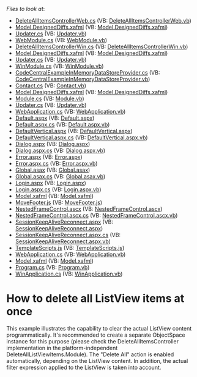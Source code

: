 <!-- default file list -->
*Files to look at*:

* [DeleteAllItemsControllerWeb.cs](./CS/DeleteAllListViewItems.Module.Web/DeleteAllItemsControllerWeb.cs) (VB: [DeleteAllItemsControllerWeb.vb](./VB/DeleteAllListViewItems.Module.Web/DeleteAllItemsControllerWeb.vb))
* [Model.DesignedDiffs.xafml](./CS/DeleteAllListViewItems.Module.Web/Model.DesignedDiffs.xafml) (VB: [Model.DesignedDiffs.xafml](./VB/DeleteAllListViewItems.Module.Web/Model.DesignedDiffs.xafml))
* [Updater.cs](./CS/DeleteAllListViewItems.Module.Web/Updater.cs) (VB: [Updater.vb](./VB/DeleteAllListViewItems.Module.Web/Updater.vb))
* [WebModule.cs](./CS/DeleteAllListViewItems.Module.Web/WebModule.cs) (VB: [WebModule.vb](./VB/DeleteAllListViewItems.Module.Web/WebModule.vb))
* [DeleteAllItemsControllerWin.cs](./CS/DeleteAllListViewItems.Module.Win/DeleteAllItemsControllerWin.cs) (VB: [DeleteAllItemsControllerWin.vb](./VB/DeleteAllListViewItems.Module.Win/DeleteAllItemsControllerWin.vb))
* [Model.DesignedDiffs.xafml](./CS/DeleteAllListViewItems.Module.Win/Model.DesignedDiffs.xafml) (VB: [Model.DesignedDiffs.xafml](./VB/DeleteAllListViewItems.Module.Win/Model.DesignedDiffs.xafml))
* [Updater.cs](./CS/DeleteAllListViewItems.Module.Win/Updater.cs) (VB: [Updater.vb](./VB/DeleteAllListViewItems.Module.Win/Updater.vb))
* [WinModule.cs](./CS/DeleteAllListViewItems.Module.Win/WinModule.cs) (VB: [WinModule.vb](./VB/DeleteAllListViewItems.Module.Win/WinModule.vb))
* [CodeCentralExampleInMemoryDataStoreProvider.cs](./CS/DeleteAllListViewItems.Module/CodeCentralExampleInMemoryDataStoreProvider.cs) (VB: [CodeCentralExampleInMemoryDataStoreProvider.vb](./VB/DeleteAllListViewItems.Module/CodeCentralExampleInMemoryDataStoreProvider.vb))
* [Contact.cs](./CS/DeleteAllListViewItems.Module/Contact.cs) (VB: [Contact.vb](./VB/DeleteAllListViewItems.Module/Contact.vb))
* [Model.DesignedDiffs.xafml](./CS/DeleteAllListViewItems.Module/Model.DesignedDiffs.xafml) (VB: [Model.DesignedDiffs.xafml](./VB/DeleteAllListViewItems.Module/Model.DesignedDiffs.xafml))
* [Module.cs](./CS/DeleteAllListViewItems.Module/Module.cs) (VB: [Module.vb](./VB/DeleteAllListViewItems.Module/Module.vb))
* [Updater.cs](./CS/DeleteAllListViewItems.Module/Updater.cs) (VB: [Updater.vb](./VB/DeleteAllListViewItems.Module/Updater.vb))
* [WebApplication.cs](./CS/DeleteAllListViewItems.Web/ApplicationCode/WebApplication.cs) (VB: [WebApplication.vb](./VB/DeleteAllListViewItems.Web/ApplicationCode/WebApplication.vb))
* [Default.aspx](./CS/DeleteAllListViewItems.Web/Default.aspx) (VB: [Default.aspx](./VB/DeleteAllListViewItems.Web/Default.aspx))
* [Default.aspx.cs](./CS/DeleteAllListViewItems.Web/Default.aspx.cs) (VB: [Default.aspx.vb](./VB/DeleteAllListViewItems.Web/Default.aspx.vb))
* [DefaultVertical.aspx](./CS/DeleteAllListViewItems.Web/DefaultVertical.aspx) (VB: [DefaultVertical.aspx](./VB/DeleteAllListViewItems.Web/DefaultVertical.aspx))
* [DefaultVertical.aspx.cs](./CS/DeleteAllListViewItems.Web/DefaultVertical.aspx.cs) (VB: [DefaultVertical.aspx.vb](./VB/DeleteAllListViewItems.Web/DefaultVertical.aspx.vb))
* [Dialog.aspx](./CS/DeleteAllListViewItems.Web/Dialog.aspx) (VB: [Dialog.aspx](./VB/DeleteAllListViewItems.Web/Dialog.aspx))
* [Dialog.aspx.cs](./CS/DeleteAllListViewItems.Web/Dialog.aspx.cs) (VB: [Dialog.aspx.vb](./VB/DeleteAllListViewItems.Web/Dialog.aspx.vb))
* [Error.aspx](./CS/DeleteAllListViewItems.Web/Error.aspx) (VB: [Error.aspx](./VB/DeleteAllListViewItems.Web/Error.aspx))
* [Error.aspx.cs](./CS/DeleteAllListViewItems.Web/Error.aspx.cs) (VB: [Error.aspx.vb](./VB/DeleteAllListViewItems.Web/Error.aspx.vb))
* [Global.asax](./CS/DeleteAllListViewItems.Web/Global.asax) (VB: [Global.asax](./VB/DeleteAllListViewItems.Web/Global.asax))
* [Global.asax.cs](./CS/DeleteAllListViewItems.Web/Global.asax.cs) (VB: [Global.asax.vb](./VB/DeleteAllListViewItems.Web/Global.asax.vb))
* [Login.aspx](./CS/DeleteAllListViewItems.Web/Login.aspx) (VB: [Login.aspx](./VB/DeleteAllListViewItems.Web/Login.aspx))
* [Login.aspx.cs](./CS/DeleteAllListViewItems.Web/Login.aspx.cs) (VB: [Login.aspx.vb](./VB/DeleteAllListViewItems.Web/Login.aspx.vb))
* [Model.xafml](./CS/DeleteAllListViewItems.Web/Model.xafml) (VB: [Model.xafml](./VB/DeleteAllListViewItems.Web/Model.xafml))
* [MoveFooter.js](./CS/DeleteAllListViewItems.Web/MoveFooter.js) (VB: [MoveFooter.js](./VB/DeleteAllListViewItems.Web/MoveFooter.js))
* [NestedFrameControl.ascx](./CS/DeleteAllListViewItems.Web/NestedFrameControl.ascx) (VB: [NestedFrameControl.ascx](./VB/DeleteAllListViewItems.Web/NestedFrameControl.ascx))
* [NestedFrameControl.ascx.cs](./CS/DeleteAllListViewItems.Web/NestedFrameControl.ascx.cs) (VB: [NestedFrameControl.ascx.vb](./VB/DeleteAllListViewItems.Web/NestedFrameControl.ascx.vb))
* [SessionKeepAliveReconnect.aspx](./CS/DeleteAllListViewItems.Web/SessionKeepAliveReconnect.aspx) (VB: [SessionKeepAliveReconnect.aspx](./VB/DeleteAllListViewItems.Web/SessionKeepAliveReconnect.aspx))
* [SessionKeepAliveReconnect.aspx.cs](./CS/DeleteAllListViewItems.Web/SessionKeepAliveReconnect.aspx.cs) (VB: [SessionKeepAliveReconnect.aspx.vb](./VB/DeleteAllListViewItems.Web/SessionKeepAliveReconnect.aspx.vb))
* [TemplateScripts.js](./CS/DeleteAllListViewItems.Web/TemplateScripts.js) (VB: [TemplateScripts.js](./VB/DeleteAllListViewItems.Web/TemplateScripts.js))
* [WebApplication.cs](./CS/DeleteAllListViewItems.Web/WebApplication.cs) (VB: [WebApplication.vb](./VB/DeleteAllListViewItems.Web/WebApplication.vb))
* [Model.xafml](./CS/DeleteAllListViewItems.Win/Model.xafml) (VB: [Model.xafml](./VB/DeleteAllListViewItems.Win/Model.xafml))
* [Program.cs](./CS/DeleteAllListViewItems.Win/Program.cs) (VB: [Program.vb](./VB/DeleteAllListViewItems.Win/Program.vb))
* [WinApplication.cs](./CS/DeleteAllListViewItems.Win/WinApplication.cs) (VB: [WinApplication.vb](./VB/DeleteAllListViewItems.Win/WinApplication.vb))
<!-- default file list end -->
# How to delete all ListView items at once


<p>This example illustrates the capability to clear the actual ListView content programmatically. It's recommended to create a separate ObjectSpace instance for this purpose (please check the DeleteAllItemsController implementation in the platform-independent DeleteAllListViewItems.Module). The "Delete All" action is enabled automatically, depending on the ListView content. In addition, the actual filter expression applied to the ListView is taken into account.</p>

<br/>


